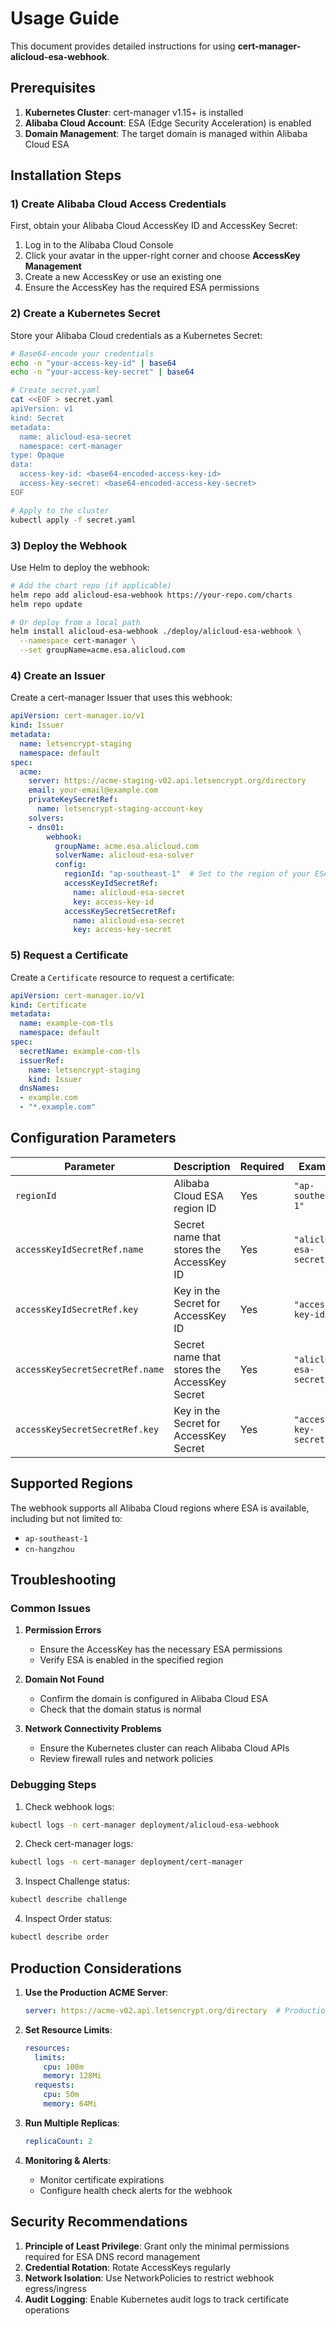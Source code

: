# Usage Guide

This document provides detailed instructions for using **cert-manager-alicloud-esa-webhook**.

## Prerequisites

1. **Kubernetes Cluster**: cert-manager v1.15+ is installed
2. **Alibaba Cloud Account**: ESA (Edge Security Acceleration) is enabled
3. **Domain Management**: The target domain is managed within Alibaba Cloud ESA

## Installation Steps

### 1) Create Alibaba Cloud Access Credentials

First, obtain your Alibaba Cloud AccessKey ID and AccessKey Secret:

1. Log in to the Alibaba Cloud Console
2. Click your avatar in the upper-right corner and choose **AccessKey Management**
3. Create a new AccessKey or use an existing one
4. Ensure the AccessKey has the required ESA permissions

### 2) Create a Kubernetes Secret

Store your Alibaba Cloud credentials as a Kubernetes Secret:

```bash
# Base64-encode your credentials
echo -n "your-access-key-id" | base64
echo -n "your-access-key-secret" | base64

# Create secret.yaml
cat <<EOF > secret.yaml
apiVersion: v1
kind: Secret
metadata:
  name: alicloud-esa-secret
  namespace: cert-manager
type: Opaque
data:
  access-key-id: <base64-encoded-access-key-id>
  access-key-secret: <base64-encoded-access-key-secret>
EOF

# Apply to the cluster
kubectl apply -f secret.yaml
```

### 3) Deploy the Webhook

Use Helm to deploy the webhook:

```bash
# Add the chart repo (if applicable)
helm repo add alicloud-esa-webhook https://your-repo.com/charts
helm repo update

# Or deploy from a local path
helm install alicloud-esa-webhook ./deploy/alicloud-esa-webhook \
  --namespace cert-manager \
  --set groupName=acme.esa.alicloud.com
```

### 4) Create an Issuer

Create a cert-manager Issuer that uses this webhook:

```yaml
apiVersion: cert-manager.io/v1
kind: Issuer
metadata:
  name: letsencrypt-staging
  namespace: default
spec:
  acme:
    server: https://acme-staging-v02.api.letsencrypt.org/directory
    email: your-email@example.com
    privateKeySecretRef:
      name: letsencrypt-staging-account-key
    solvers:
    - dns01:
        webhook:
          groupName: acme.esa.alicloud.com
          solverName: alicloud-esa-solver
          config:
            regionId: "ap-southeast-1"  # Set to the region of your ESA instance
            accessKeyIdSecretRef:
              name: alicloud-esa-secret
              key: access-key-id
            accessKeySecretSecretRef:
              name: alicloud-esa-secret
              key: access-key-secret
```

### 5) Request a Certificate

Create a `Certificate` resource to request a certificate:

```yaml
apiVersion: cert-manager.io/v1
kind: Certificate
metadata:
  name: example-com-tls
  namespace: default
spec:
  secretName: example-com-tls
  issuerRef:
    name: letsencrypt-staging
    kind: Issuer
  dnsNames:
  - example.com
  - "*.example.com"
```

## Configuration Parameters

| Parameter                       | Description                                  | Required | Example                 |
| ------------------------------- | -------------------------------------------- | -------- | ----------------------- |
| `regionId`                      | Alibaba Cloud ESA region ID                  | Yes      | `"ap-southeast-1"`      |
| `accessKeyIdSecretRef.name`     | Secret name that stores the AccessKey ID     | Yes      | `"alicloud-esa-secret"` |
| `accessKeyIdSecretRef.key`      | Key in the Secret for AccessKey ID           | Yes      | `"access-key-id"`       |
| `accessKeySecretSecretRef.name` | Secret name that stores the AccessKey Secret | Yes      | `"alicloud-esa-secret"` |
| `accessKeySecretSecretRef.key`  | Key in the Secret for AccessKey Secret       | Yes      | `"access-key-secret"`   |

## Supported Regions

The webhook supports all Alibaba Cloud regions where ESA is available, including but not limited to:

- `ap-southeast-1`
- `cn-hangzhou`

## Troubleshooting

### Common Issues

1. **Permission Errors**

   * Ensure the AccessKey has the necessary ESA permissions
   * Verify ESA is enabled in the specified region

2. **Domain Not Found**

   * Confirm the domain is configured in Alibaba Cloud ESA
   * Check that the domain status is normal

3. **Network Connectivity Problems**

   * Ensure the Kubernetes cluster can reach Alibaba Cloud APIs
   * Review firewall rules and network policies

### Debugging Steps

1. Check webhook logs:

```bash
kubectl logs -n cert-manager deployment/alicloud-esa-webhook
```

2. Check cert-manager logs:

```bash
kubectl logs -n cert-manager deployment/cert-manager
```

3. Inspect Challenge status:

```bash
kubectl describe challenge
```

4. Inspect Order status:

```bash
kubectl describe order
```

## Production Considerations

1. **Use the Production ACME Server**:

   ```yaml
   server: https://acme-v02.api.letsencrypt.org/directory  # Production
   ```

2. **Set Resource Limits**:

   ```yaml
   resources:
     limits:
       cpu: 100m
       memory: 128Mi
     requests:
       cpu: 50m
       memory: 64Mi
   ```

3. **Run Multiple Replicas**:

   ```yaml
   replicaCount: 2
   ```

4. **Monitoring & Alerts**:

   * Monitor certificate expirations
   * Configure health check alerts for the webhook

## Security Recommendations

1. **Principle of Least Privilege**: Grant only the minimal permissions required for ESA DNS record management
2. **Credential Rotation**: Rotate AccessKeys regularly
3. **Network Isolation**: Use NetworkPolicies to restrict webhook egress/ingress
4. **Audit Logging**: Enable Kubernetes audit logs to track certificate operations
